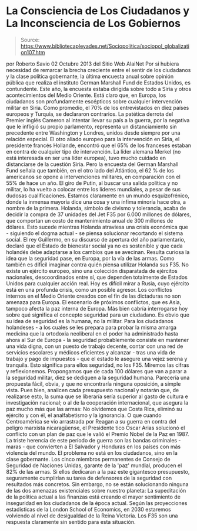 # La Consciencia de Los Ciudadanos y La Inconsciencia de Los Gobiernos

> Source: https://www.bibliotecapleyades.net/Sociopolitica/sociopol_globalization107.htm

por Roberto Savio
02 Octubre 2013
del Sitio Web
AlaiNet
Por si hubiera necesidad de remarcar la brecha creciente entre el sentir de
los ciudadanos y la clase política gobernante, la última encuesta anual
sobre opinión pública que realiza
el instituto German Marshall Fund de
Estados Unidos, es contundente.
Este año, la encuesta estaba dirigida sobre todo a Siria y otros
acontecimientos del Medio Oriente.
Está claro que, en Europa, los ciudadanos
son profundamente escépticos sobre cualquier
intervención militar en Siria.
Como promedio, el 70% de los entrevistados en diez países europeos y Turquía,
se declararon contrarios.
La patética derrota del Premier inglés Cameron al intentar llevar su país a
la guerra, por la negativa que le infligió su propio parlamento, representa
un distanciamiento sin precedente entre Washington y Londres, unidos desde
siempre por una relación especial.
El otro aliado europeo para la
intervención en Siria, el presidente francés Hollande, encontró que el 65%
de los franceses estaban en contra de cualquier tipo de intervención.
La
líder alemana Merkel (no está interesada en ser una líder europea), tuvo
mucho cuidado en distanciarse de la cuestión Siria.
Pero la encuesta del German Marshall Fund señala que también, en el otro
lado del Atlántico, el 62 % de los americanos se opone a intervenciones
militares, en comparación con el 55% de hace un año.
El giro de Putin, al
buscar una salida política y no militar, lo ha vuelto a colocar entre los
líderes mundiales, a pesar de sus dudosas cualificaciones.
Estamos claramente en un mundo esquizofrénico, donde la inmensa mayoría dice
una cosa y una ínfima minoría hace otra, a nombre de la primera. Holanda,
símbolo de civismo y tolerancia, acaba de decidir la compra de 37 unidades
del Jet F35 por 6.000 millones de dólares, que comportan un costo de
mantenimiento anual de 300 millones de dólares.
Esto sucede mientras Holanda
atraviesa una crisis económica que - siguiendo el dogma actual - se piensa
solucionar recortando el sistema social.
El rey Guillermo, en su discurso de
apertura del año parlamentario, declaró que el Estado de bienestar social ya
no es sostenible y que cada holandés debe adaptarse a los cambios que se
avecinan.
Resulta curiosa la idea que la seguridad pase, en Europa, por la vía de las
armas. Como también es difícil imaginar contra quién piensa utilizar Holanda
sus F35. No existe un ejército europeo, sino una colección disparatada de
ejércitos nacionales, descoordinados entre sí, que dependen totalmente de
Estados Unidos para cualquier acción real.
Hoy es difícil mirar a Rusia,
cuyo ejército está en una profunda crisis, como un posible agresor.
Los
conflictos internos
en el Medio Oriente creados con el fin de las dictaduras
no son amenaza para Europa. El escenario de próximos conflictos, que es
Asia, tampoco afecta la paz interna de Europa.
Más bien cabría interrogarse hoy sobre qué significa el concepto seguridad
para un ciudadano. Es obvio que su idea de seguridad es la humana, no la
militar.
Para los ciudadanos holandeses - a los cuales se les prepara para
probar la misma amarga medicina que la ortodoxia neoliberal en el poder ha
administrado hasta ahora al Sur de Europa - la seguridad probablemente
consiste en mantener una vida digna, con un puesto de trabajo decente,
contar con una red de servicios escolares y médicos eficientes y alcanzar - tras
una vida de trabajo y pago de impuestos - que el estado le asegure una vejez
serena y tranquila.
Esto significa para ellos seguridad, no los F35.
Miremos las cifras y reflexionemos.
Propongamos que de cada 100 dólares que
van a parar a la seguridad militar, diez se dediquen a la seguridad humana. Parecería una propuesta fácil, obvia, y que no encontraría ninguna oposición,
a simple vista.
Pues bien, analicen cada presupuesto nacional y notarán que,
de realizarse esto, la suma que se liberaría sería superior al gasto de
cultura e investigación nacional; o al de la cooperación internacional, que
asegura la paz mucho más que las armas:
No olvidemos que Costa Rica, eliminó su
ejército y con él, el analfabetismo y la ignorancia.
O que cuando Centroamérica se vio arrastrada
por Reagan a su guerra en contra del peligro marxista
nicaragüense, el Presidente tico Oscar Arias solucionó el
conflicto con un plan de paz que le valió el Premio Nobel de la Paz en
1987.
La triste herencia de este período de guerra son
las bandas criminales - maras - que
convierten a El Salvador y Honduras en los países con más violencia del
mundo.
El problema no está en los ciudadanos, sino en la clase gobernante.
Los
cinco miembros permanentes de Consejo de Seguridad
de Naciones Unidas,
garante de la 'paz' mundial, producen el 82% de las armas.
Si ellos dedicaran
a la paz este gigantesco presupuesto, seguramente cumplirían su tarea de
defensores de la seguridad con resultados más concretos. Sin embargo, no se
están solucionando ninguna de las dos amenazas existenciales sobre nuestro
planeta:
La supeditación de la
política actual a las finanzas está creando el mayor sentimiento de
inseguridad en los ciudadanos de la época actual.
Según las proyecciones
estadísticas de la London School of Economics, en 2030 estaremos volviendo
al nivel de desigualdad de la Reina Victoria. Los F35 son una respuesta
claramente sin sentido para esta situación.
